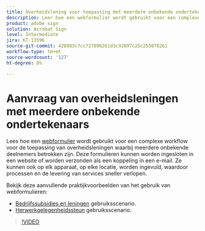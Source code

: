 ```yaml
---
title: Overheidslening voor toepassing met meerdere onbekende ondertekenaars
description: Leer hoe een webformulier wordt gebruikt voor een complexe workflow voor het toepassen van een overheidslening waarbij meerdere onbekende deelnemers betrokken zijn
product: adobe sign
solution: Acrobat Sign
level: Intermediate
jira: KT-13596
source-git-commit: 428983c7cc727096261d3c92897c25c255078261
workflow-type: tm+mt
source-wordcount: '127'
ht-degree: 0%

---
```


# Aanvraag van overheidsleningen met meerdere onbekende ondertekenaars

Lees hoe een [webformulier](../sign-advanced-users/webform.md) wordt gebruikt voor een complexe workflow voor de toepassing van overheidsleningen waarbij meerdere onbekende deelnemers betrokken zijn. Deze formulieren kunnen worden ingesloten in een website of worden verzonden als een koppeling in een e-mail. Ze kunnen ook op elk apparaat, op elke locatie, worden ingevuld, waardoor processen en de levering van services sneller verlopen.

Bekijk deze aanvullende praktijkvoorbeelden van het gebruik van webformulieren:

* [Bedrijfssubsidies en leningen](https://experienceleague.adobe.com/docs/document-cloud-learn/sign-learning-hub/expand/recipes/gov/usecasegovgrants.html?lang=en) gebruiksscenario.
* [Herwerkgelegenheidssteun](https://experienceleague.adobe.com/docs/document-cloud-learn/sign-learning-hub/expand/recipes/gov/usecasegovreemployment.html?lang=en) gebruiksscenario.

>[!VIDEO](https://video.tv.adobe.com/v/3421619?quality=12&learn=on&hidetitle=true)
